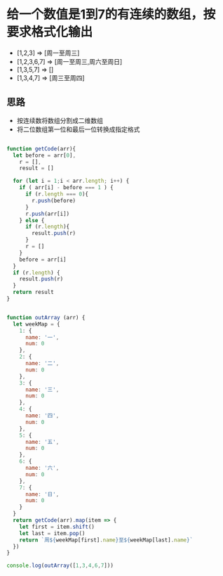 # 给一个数值是1到7的有连续的数组，按要求格式化输出
* [1,2,3] => [周一至周三]
* [1,2,3,6,7] => [周一至周三,周六至周日]
* [1,3,5,7] => []
* [1,3,4,7] => [周三至周四]

## 思路
* 按连续数将数组分割成二维数组
* 将二位数组第一位和最后一位转换成指定格式

```js

function getCode(arr){
  let before = arr[0],
    r = [],
    result = []

  for (let i = 1;i < arr.length; i++) {
    if ( arr[i] - before === 1 ) {
      if (r.length === 0){
        r.push(before)
      }
      r.push(arr[i])
    } else {
      if (r.length){
        result.push(r)
      }
      r = []
    }
    before = arr[i]
  }
  if (r.length) {
    result.push(r)
  }
  return result
}


function outArray (arr) {
  let weekMap = {
    1: {
      name: '一',
      num: 0
    },
    2: {
      name: '二',
      num: 0
    },
    3: {
      name: '三',
      num: 0
    },
    4: {
      name: '四',
      num: 0
    },
    5: {
      name: '五',
      num: 0
    },
    6: {
      name: '六',
      num: 0
    },
    7: {
      name: '日',
      num: 0
    }
  }
  return getCode(arr).map(item => {
    let first = item.shift()
    let last = item.pop()
    return `周${weekMap[first].name}至${weekMap[last].name}`
  })
}

console.log(outArray([1,3,4,6,7]))
```
